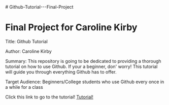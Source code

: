 <html>
# Github-Tutorial---Final-Project
<h1>Final Project for Caroline Kirby</h1>

<body>
<p1>
Title: Github Tutorial<br>

Author: Caroline Kirby<br>

Summary: This repository is going to be dedicated to providing a thorough tutorial on how to use Github. If your a beginner, don' worry! This tutorial will guide you through everything Github has to offer.<br>

Target Audience: Beginners/College students who use Github every once in a while for a class<br>
</p1>

Click this link to go to the tutorial! [Tutorial!](tutorial.md)<br>


</body>
</html>
